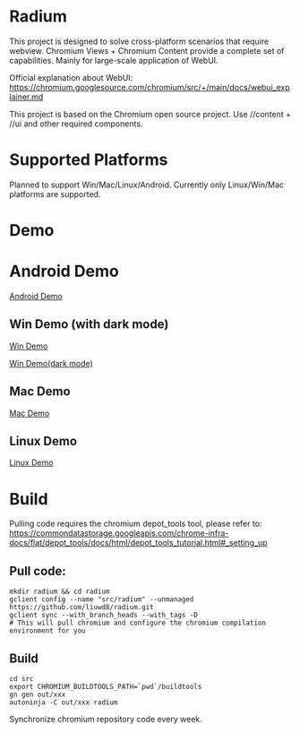 # Radium

This project is designed to solve cross-platform scenarios that require webview. Chromium Views + Chromium Content provide a complete set of capabilities. Mainly for large-scale application of WebUI.

Official explanation about WebUI: https://chromium.googlesource.com/chromium/src/+/main/docs/webui_explainer.md

This project is based on the Chromium open source project. Use //content + //ui and other required components.

# Supported Platforms

Planned to support Win/Mac/Linux/Android. Currently only Linux/Win/Mac platforms are supported.

# Demo

# Android Demo
[Android Demo](https://github.com/user-attachments/assets/504f4d84-204e-45a8-bd89-d66c979a5355)

## Win Demo (with dark mode)
[Win Demo](https://github.com/user-attachments/assets/9d9608b3-dc6c-4595-9761-3aacd8877d0d)

[Win Demo(dark mode)](https://github.com/user-attachments/assets/8a7ef266-d1a8-48dc-9179-a671ec6b6f4b)

## Mac Demo
[Mac Demo](https://github.com/user-attachments/assets/a5c45bf1-fb70-4a2b-9b62-03c0c4060a7f)

## Linux Demo
[Linux Demo](https://github.com/user-attachments/assets/3cc0ed85-7389-4d34-914c-9c34ab3f956c)

# Build
Pulling code requires the chromium depot_tools tool, please refer to: https://commondatastorage.googleapis.com/chrome-infra-docs/flat/depot_tools/docs/html/depot_tools_tutorial.html#_setting_up

## Pull code:
```shell
mkdir radium && cd radium
gclient config --name "src/radium" --unmanaged https://github.com/liuwd8/radium.git
gclient sync --with_branch_heads --with_tags -D
# This will pull chromium and configure the chromium compilation environment for you
```

## Build
```shell
cd src
export CHROMIUM_BUILDTOOLS_PATH=`pwd`/buildtools
gn gen out/xxx
autoninja -C out/xxx radium
```

Synchronize chromium repository code every week.
